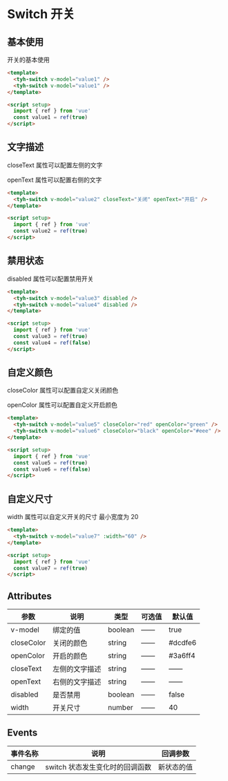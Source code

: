 # Switch 开关

## 基本使用

开关的基本使用

<tyh-switch v-model="value1" />
<tyh-switch v-model="value1" />

```html
<template>
  <tyh-switch v-model="value1" />
  <tyh-switch v-model="value1" />
</template>

<script setup>
  import { ref } from 'vue'
  const value1 = ref(true)
</script>
```

## 文字描述

closeText 属性可以配置左侧的文字

openText 属性可以配置右侧的文字

<tyh-switch v-model="value2" closeText="关闭" openText="开启" />

```html
<template>
  <tyh-switch v-model="value2" closeText="关闭" openText="开启" />
</template>

<script setup>
  import { ref } from 'vue'
  const value2 = ref(true)
</script>
```

## 禁用状态

disabled 属性可以配置禁用开关

<tyh-switch v-model="value3" disabled />
<tyh-switch v-model="value4" disabled />

```html
<template>
  <tyh-switch v-model="value3" disabled />
  <tyh-switch v-model="value4" disabled />
</template>

<script setup>
  import { ref } from 'vue'
  const value3 = ref(true)
  const value4 = ref(false)
</script>
```

## 自定义颜色

closeColor 属性可以配置自定义关闭颜色

openColor 属性可以配置自定义开启颜色

<tyh-switch v-model="value5" closeColor="red" openColor="green" />
<tyh-switch v-model="value6" closeColor="black" openColor="#eee" />

```html
<template>
  <tyh-switch v-model="value5" closeColor="red" openColor="green" />
  <tyh-switch v-model="value6" closeColor="black" openColor="#eee" />
</template>

<script setup>
  import { ref } from 'vue'
  const value5 = ref(true)
  const value6 = ref(false)
</script>
```

## 自定义尺寸

width 属性可以自定义开关的尺寸 最小宽度为 20

<tyh-switch v-model="value7" :width="60" />

```html
<template>
  <tyh-switch v-model="value7" :width="60" />
</template>

<script setup>
  import { ref } from 'vue'
  const value7 = ref(true)
</script>
```

## Attributes

| 参数       | 说明           | 类型    | 可选值 | 默认值  |
| ---------- | -------------- | ------- | ------ | ------- |
| v-model    | 绑定的值       | boolean | ——     | true    |
| closeColor | 关闭的颜色     | string  | ——     | #dcdfe6 |
| openColor  | 开启的颜色     | string  | ——     | #3a6ff4 |
| closeText  | 左侧的文字描述 | string  | ——     | ——      |
| openText   | 右侧的文字描述 | string  | ——     | ——      |
| disabled   | 是否禁用       | boolean | ——     | false   |
| width      | 开关尺寸       | number  | ——     | 40      |

## Events

| 事件名称 | 说明                            | 回调参数   |
| -------- | ------------------------------- | ---------- |
| change   | switch 状态发生变化时的回调函数 | 新状态的值 |

<script setup>
  import { ref } from 'vue'
  const value1 = ref(true)
  const value2 = ref(true)
  const value3 = ref(true)
  const value4 = ref(false)
  const value5 = ref(true)
  const value6 = ref(false)
  const value7 = ref(true)
</script>
